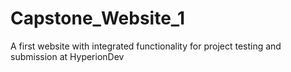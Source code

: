 # Capstone_Website_1
 A first website with integrated functionality for project testing and submission at HyperionDev
